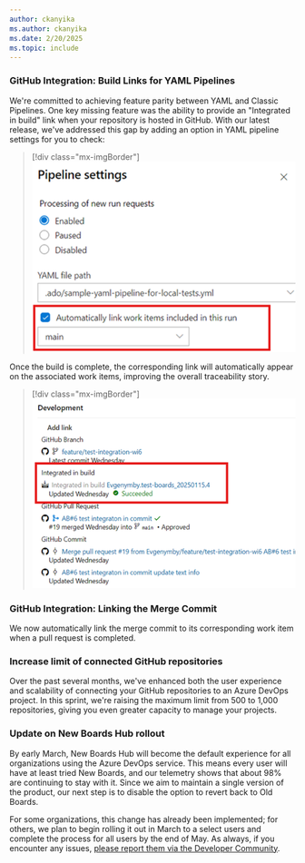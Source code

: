 ```yaml
---
author: ckanyika
ms.author: ckanyika
ms.date: 2/20/2025
ms.topic: include
---
```


### GitHub Integration: Build Links for YAML Pipelines

We're committed to achieving feature parity between YAML and Classic Pipelines. One key missing feature was the ability to provide an "Integrated in build" link when your repository is hosted in GitHub. With our latest release, we've addressed this gap by adding an option in YAML pipeline settings for you to check:

> [!div class="mx-imgBorder"]
> [![Screenshot of automatically link work items.](../../media/252-boards-01.png "Screenshot of automatically link work items")](../../media/252-boards-01.png#lightbox)

Once the build is complete, the corresponding link will automatically appear on the associated work items, improving the overall traceability story.

> [!div class="mx-imgBorder"]
> [![Screenshot of integrated in build.](../../media/252-boards-02.png "Screenshot of integrated in build")](../../media/252-boards-02.png#lightbox)

### GitHub Integration: Linking the Merge Commit

We now automatically link the merge commit to its corresponding work item when a pull request is completed.

### Increase limit of connected GitHub repositories

Over the past several months, we've enhanced both the user experience and scalability of connecting your GitHub repositories to an Azure DevOps project. In this sprint, we're raising the maximum limit from 500 to 1,000 repositories, giving you even greater capacity to manage your projects.

### Update on New Boards Hub rollout

By early March, New Boards Hub will become the default experience for all organizations using the Azure DevOps service. This means every user will have at least tried New Boards, and our telemetry shows that about 98% are continuing to stay with it. Since we aim to maintain a single version of the product, our next step is to disable the option to revert back to Old Boards. 

For some organizations, this change has already been implemented; for others, we plan to begin rolling it out in March to a select users and complete the process for all users by the end of May. As always, if you encounter any issues, [please report them via the Developer Community](https://developercommunity.visualstudio.com/AzureDevOps). 